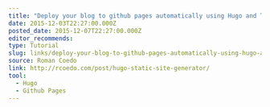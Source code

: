 ```yaml
---
title: "Deploy your blog to github pages automatically using Hugo and Travis"
date: 2015-12-03T22:27:00.000Z
posted_date: 2015-12-07T22:27:00.000Z
editor_recommends:
type: Tutorial
slug: links/deploy-your-blog-to-github-pages-automatically-using-hugo-and-travis
source: Roman Coedo
link: http://rcoedo.com/post/hugo-static-site-generator/
tool:
  - Hugo
  - Github Pages
---
```





